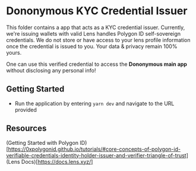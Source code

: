 # Dononymous KYC Credential Issuer

This folder contains a app that acts as a KYC credential issuer. Currently, we're issuing wallets with valid Lens handles Polygon ID self-sovereign credentials. 
We do not store or have access to your lens profile information once the credential is issued to you. Your data & privacy remain 100%  yours.

One can use this verified credential to access the **Dononymous main app** without disclosing any personal info!

## Getting Started

- Run the application by entering `yarn dev` and navigate to the URL provided


## Resources

(Getting Started with Polygon ID)[https://0xpolygonid.github.io/tutorials/#core-concepts-of-polygon-id-verifiable-credentials-identity-holder-issuer-and-verifier-triangle-of-trust]
(Lens Docs)[https://docs.lens.xyz/]